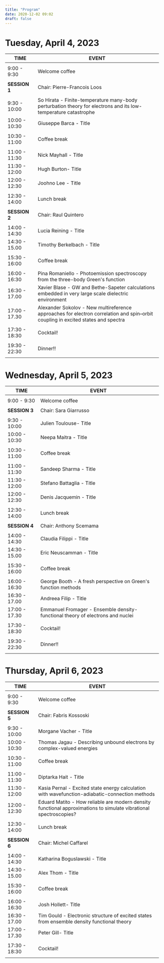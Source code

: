 ```yaml
---
title: "Program"
date: 2020-12-02 09:02
draft: false
---
```



# Tuesday, April 4, 2023
    
| TIME          | EVENT           |
| ------------- | ----------------|
|               |                 |
|  9:00 -  9:30 | Welcome coffee  |
|               |                 |
| **SESSION 1** | Chair: Pierre-Francois Loos |
|               |                 |
|  9:30 - 10:00 | So Hirata - Finite-temperature many-body perturbation theory for electrons and its low-temperature catastrophe |
| 10:00 - 10:30 | Giuseppe Barca - Title |
|               |                 | 
| 10:30 - 11:00 | Coffee break    |
|               |                 | 
| 11:00 - 11:30 | Nick Mayhall - Title |
| 11:30 - 12:00 | Hugh Burton- Title |
| 12:00 - 12:30 | Joohno Lee - Title |
|               |                 |
| 12:30 - 14:00 | Lunch break     |
|               |                 |
| **SESSION 2** | Chair: Raul Quintero |
|               |                 |
| 14:00 - 14:30 | Lucia Reining - Title |
| 14:30 - 15.00 | Timothy Berkelbach - Title |
|               |                 | 
| 15:30 - 16:00 | Coffee break    |
|               |                 | 
| 16:00 - 16:30 | Pina Romaniello - Photoemission spectroscopy from the three-body Green's function |
| 16:30 - 17.00 | Xavier Blase - GW and Bethe-Sapeter calculations embedded in very large scale dielectric environment |
| 17:00 - 17.30 | Alexander Sokolov - New multireference approaches for electron correlation and spin–orbit coupling in excited states and spectra |
|               |                 | 
| 17:30 - 18:30 | Cocktail!       |
|               |                 | 
| 19:30 - 22:30 | Dinner!!        | 
|               |                 | 

# Wednesday, April 5, 2023
    
| TIME          | EVENT           |
| ------------- | ----------------|
|               |                 |
|  9:00 -  9:30 | Welcome coffee  |
|               |                 |
| **SESSION 3** | Chair: Sara Giarrusso |
|               |                 |
|  9:30 - 10:00 | Julien Toulouse- Title |
| 10:00 - 10:30 | Neepa Maitra - Title |
|               |                 | 
| 10:30 - 11:00 | Coffee break    |
|               |                 | 
| 11:00 - 11:30 | Sandeep Sharma - Title |
| 11:30 - 12:00 | Stefano Battaglia - Title |
| 12:00 - 12:30 | Denis Jacquemin - Title |
|               |                 |
| 12:30 - 14:00 | Lunch break     |
|               |                 |
| **SESSION 4** | Chair: Anthony Scemama |
|               |                 |
| 14:00 - 14:30 | Claudia Filippi - Title |
| 14:30 - 15.00 | Eric Neuscamman - Title |
|               |                 | 
| 15:30 - 16:00 | Coffee break    |
|               |                 | 
| 16:00 - 16:30 | George Booth - A fresh perspective on Green's function methods |
| 16:30 - 17.00 | Andreea Filip - Title |
| 17:00 - 17.30 | Emmanuel Fromager - Ensemble density-functional theory of electrons and nuclei |
|               |                 | 
| 17:30 - 18:30 | Cocktail!       |
|               |                 | 
| 19:30 - 22:30 | Dinner!!        | 
|               |                 | 

# Thursday, April 6, 2023
    
| TIME          | EVENT           |
| ------------- | ----------------|
|               |                 |
|  9:00 -  9:30 | Welcome coffee  |
|               |                 |
| **SESSION 5** | Chair: Fabris Kossoski |
|               |                 |
|  9:30 - 10:00 | Morgane Vacher - Title |
| 10:00 - 10:30 | Thomas Jagau - Describing unbound electrons by complex-valued energies |
|               |                 | 
| 10:30 - 11:00 | Coffee break    |
|               |                 | 
| 11:00 - 11:30 | Diptarka Hait - Title |
| 11:30 - 12:00 | Kasia Pernal - Excited state energy calculation with wavefunction-adiabatic-connection methods |
| 12:00 - 12:30 | Eduard Matito - How reliable are modern density functional approximations to simulate vibrational spectroscopies? |
|               |                 |
| 12:30 - 14:00 | Lunch break     |
|               |                 |
| **SESSION 6** | Chair: Michel Caffarel |
|               |                 |
| 14:00 - 14:30 | Katharina Boguslawski - Title |
| 14:30 - 15.00 | Alex Thom - Title |
|               |                 | 
| 15:30 - 16:00 | Coffee break    |
|               |                 | 
| 16:00 - 16:30 | Josh Hollett- Title |
| 16:30 - 17.00 | Tim Gould - Electronic structure of excited states from ensemble density functional theory |
| 17:00 - 17.30 | Peter Gill- Title |
|               |                 | 
| 17:30 - 18:30 | Cocktail!       |
|               |                 |


